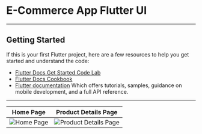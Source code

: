 #  E-Commerce App Flutter UI 
---

## Getting Started

If this is your first Flutter project, here are a few resources to help you get started and understand the code:

- [Flutter Docs Get Started Code Lab](https://flutter.dev/docs/get-started/codelab)
- [Flutter Docs Cookbook](https://flutter.dev/docs/cookbook)
- [Flutter documentation](https://flutter.dev/docs) Which offers tutorials,
samples, guidance on mobile development, and a full API reference.

---


 Home Page                  |  Product Details Page
:-------------------------:|:-------------------------:
![Home Page](https://github.com/TarikKaanKoc/Flutter_E-Commerce_App_Demo.1/blob/master/project_screen.png?raw=true)  |  ![Product Details Page](https://github.com/TarikKaanKoc/Flutter_E-Commerce_App_Demo.1/blob/master/project_screen2.png?raw=true)
